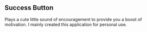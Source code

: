 ## Success Button

Plays a cute little sound of encouragement to provide you a boost of motivation. I mainly created this application for personal use.
